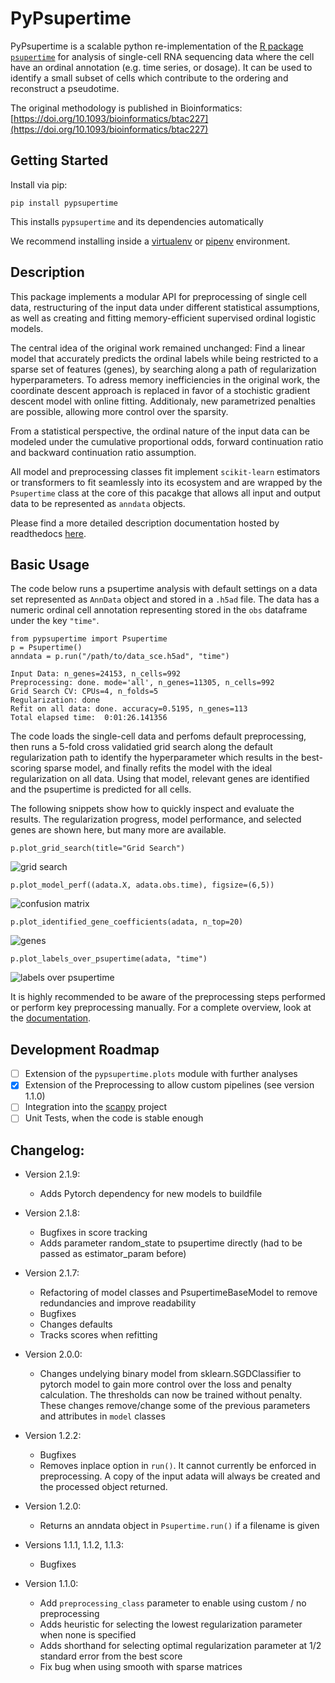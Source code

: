 PyPsupertime
============

PyPsupertime is a scalable python re-implementation of the [R package `psupertime`](https://github.com/wmacnair/psupertime) for analysis of single-cell RNA sequencing data where the cell have an ordinal annotation (e.g. time series, or dosage).
It can be used to identify a small subset of cells which contribute to the ordering and reconstruct a pseudotime.

The original methodology is published in Bioinformatics: [https://doi.org/10.1093/bioinformatics/btac227](https://doi.org/10.1093/bioinformatics/btac227)


Getting Started
---------------

Install via pip:
```
pip install pypsupertime
```

This installs `pypsupertime` and its dependencies automatically

We recommend installing inside a [virtualenv](https://packaging.python.org/en/latest/guides/installing-using-pip-and-virtual-environments/) or [pipenv](https://github.com/pypa/pipenv) environment.


Description
-----------

This package implements a modular API for preprocessing of single cell data, restructuring of the input data under different statistical assumptions, as well as creating and fitting memory-efficient supervised ordinal logistic models.

The central idea of the original work remained unchanged: Find a linear model that accurately predicts the ordinal labels while being restricted to a sparse set of features (genes), by searching along a path of regularization hyperparameters. 
To adress memory inefficiencies in the original work, the coordinate descent approach is replaced in favor of a stochistic gradient descent model with online fitting. 
Additionaly, new parametrized penalties are possible, allowing more control over the sparsity.

From a statistical perspective, the ordinal nature of the input data can be modeled under the cumulative proportional odds, forward continuation ratio and backward continuation ratio assumption.

All model and preprocessing classes fit implement `scikit-learn` estimators or transformers to fit seamlessly into its ecosystem and are wrapped by the `Psupertime` class at the core of this pacakge that allows all input and output data to be represented as `anndata` objects.

Please find a more detailed description documentation hosted by readthedocs [here](https://pypsupertime.readthedocs.io/en/latest/).


Basic Usage
-----------

The code below runs a psupertime analysis with default settings on a data set represented as `AnnData` object and stored in a `.h5ad` file. 
The data has a numeric ordinal cell annotation representing stored in the `obs` dataframe under the key `"time"`.

```
from pypsupertime import Psupertime
p = Psupertime()
anndata = p.run("/path/to/data_sce.h5ad", "time")
```
```
Input Data: n_genes=24153, n_cells=992
Preprocessing: done. mode='all', n_genes=11305, n_cells=992
Grid Search CV: CPUs=4, n_folds=5
Regularization: done   
Refit on all data: done. accuracy=0.5195, n_genes=113
Total elapsed time:  0:01:26.141356
```

The code loads the single-cell data and perfoms default preprocessing, then runs a 5-fold cross validatied grid search along the default regularization path to identify the hyperparameter which results in the best-scoring sparse model, and finally refits the model with the ideal regularization on all data.
Using that model, relevant genes are identified and the psupertime is predicted for all cells.

The following snippets show how to quickly inspect and evaluate the results.
The regularization progress, model performance, and selected genes are shown here, but many more are available.

```
p.plot_grid_search(title="Grid Search")
```
![grid search](docs/images/readme_grid_search.png)

```
p.plot_model_perf((adata.X, adata.obs.time), figsize=(6,5))
```
![confusion matrix](docs/images/readme_confusion_matrix.png)

```
p.plot_identified_gene_coefficients(adata, n_top=20)
```
![genes](docs/images/readme_genes.png)

```
p.plot_labels_over_psupertime(adata, "time")
```
![labels over psupertime](docs/images/readme_labels_over_psupertime.png)

It is highly recommended to be aware of the preprocessing steps performed or perform key preprocessing manually.
For a complete overview, look at the [documentation](https://pypsupertime.readthedocs.io/en/latest/).


Development Roadmap
-------------------

- [ ] Extension of the `pypsupertime.plots` module with further analyses
- [x] Extension of the Preprocessing to allow custom pipelines (see version 1.1.0)
- [ ] Integration into the [scanpy](https://scanpy.readthedocs.io/en/stable/index.html) project
- [ ] Unit Tests, when the code is stable enough

Changelog:
----------

* Version 2.1.9:
    - Adds Pytorch dependency for new models to buildfile

* Version 2.1.8:
    - Bugfixes in score tracking
    - Adds parameter random_state to psupertime directly (had to be passed as estimator_param before)

* Version 2.1.7: 
    - Refactoring of model classes and PsupertimeBaseModel to remove redundancies and improve readability
    - Bugfixes
    - Changes defaults
    - Tracks scores when refitting

* Version 2.0.0:
    - Changes undelying binary model from sklearn.SGDClassifier to pytorch model to gain more control over the loss and penalty calculation. 
     The thresholds can now be trained without penalty.
     These changes remove/change some of the previous parameters and attributes in `model` classes

* Version 1.2.2: 
    - Bugfixes
    - Removes inplace option in `run()`. It cannot currently be enforced in preprocessing.
        A copy of the input adata will always be created and the processed object returned.

* Version 1.2.0:
    - Returns an anndata object in `Psupertime.run()` if a filename is given 

* Versions 1.1.1, 1.1.2, 1.1.3: 
    - Bugfixes

* Version 1.1.0: 
    - Add `preprocessing_class` parameter to enable using custom / no preprocessing
    - Adds heuristic for selecting the lowest regularization parameter when none is specified
    - Adds shorthand for selecting optimal regularization parameter at 1/2 standard error from the best score
    - Fix bug when using smooth with sparse matrices
